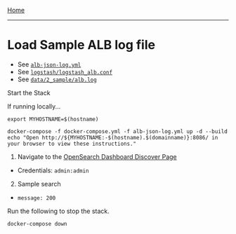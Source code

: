 [Home](../README.md)

---

# Load Sample ALB log file

- See [`alb-json-log.yml`](../alb-json-log.yml)
- See [`logstash/logstash_alb.conf`](../logstash/logstash_alb.conf)
- See [`data/2_sample/alb.log`](../data/2_sample/alb.log)

Start the Stack

If running locally...
```
export MYHOSTNAME=$(hostname)
```

```
docker-compose -f docker-compose.yml -f alb-json-log.yml up -d --build
echo "Open http://${MYHOSTNAME:-$(hostname).$(domainname)}:8086/ in your browser to view these instructions."

```

1. Navigate to the [OpenSearch Dashboard Discover Page](http://{{MYHOSTNAME}}:8094/app/discover)
  - Credentials: `admin:admin`
2. Sample search
  - `message: 200`



Run the following to stop the stack.

```
docker-compose down
```
